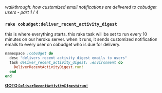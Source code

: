 *walkthrough: how customized email notifications are delivered to cobudget users - part 1 / 4*

### `rake cobudget:deliver_recent_activity_digest`

this is where everything starts. this rake task will be set to run every 10 minutes on our heroku server. when it runs, it sends customized notification emails to every user on cobudget who is due for delivery.

```ruby
namespace :cobudget do
  desc "delivers recent activity digest emails to users"
  task deliver_recent_activity_digest: :environment do
    DeliverRecentActivityDigest.run!
  end
end
```

**[GOTO `DeliverRecentActivityDigest#run!`](./deliver-recent-activity-digest.md)**
